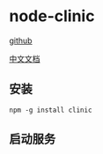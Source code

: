 # node-clinic

[github](https://github.com/nearform/node-clinic) 

[中文文档](https://youjingyu.github.io/clinic-doc-zh/)

## 安装

```
npm -g install clinic
```

## 启动服务


